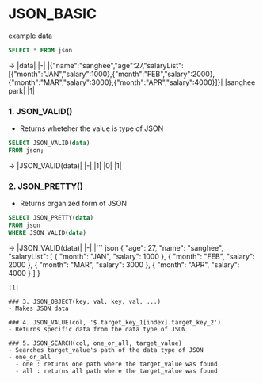 # JSON_BASIC
example data
``` sql
SELECT * FROM json
```
-> 
|data|
|-|
|{"name":"sanghee","age":27,"salaryList":[{"month":"JAN","salary":1000},{"month":"FEB","salary":2000},{"month":"MAR","salary":3000},{"month":"APR","salary":4000}]}|
|sanghee park|
|1|

### 1. JSON_VALID()
- Returns wheteher the value is type of JSON
``` sql
SELECT JSON_VALID(data)
FROM json;
```
->
|JSON_VALID(data)|
|-|
|1|
|0|
|1|

### 2. JSON_PRETTY()
- Returns organized form of JSON
``` sql
SELECT JSON_PRETTY(data)
FROM json
WHERE JSON_VALID(data)
```
->
|JSON_VALID(data)|
|-|
|``` json
{
  "age": 27,
  "name": "sanghee",
  "salaryList": [
    {
      "month": "JAN",
      "salary": 1000
    },
    {
      "month": "FEB",
      "salary": 2000
    },
    {
      "month": "MAR",
      "salary": 3000
    },
    {
      "month": "APR",
      "salary": 4000
    }
  ]
}
```|
|1|

### 3. JSON_OBJECT(key, val, key, val, ...)
- Makes JSON data

### 4. JSON_VALUE(col, '$.target_key_1[index].target_key_2')
- Returns specific data from the data type of JSON

### 5. JSON_SEARCH(col, one_or_all, target_value)
- Searches target_value's path of the data type of JSON
- one_or_all
  - one : returns one path where the target_value was found
  - all : returns all path where the target_value was found
